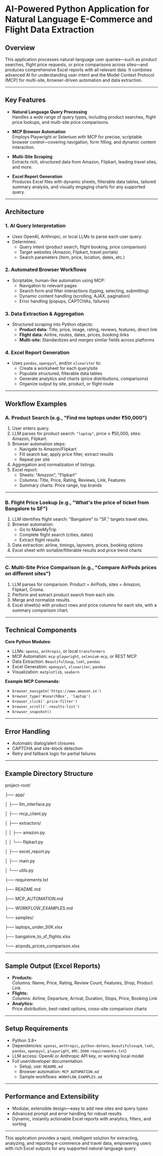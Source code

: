 # AI-Powered Python Application for Natural Language E-Commerce and Flight Data Extraction

## Overview

This application processes natural-language user queries—such as product searches, flight price requests, or price comparisons across sites—and produces comprehensive Excel reports with all relevant data. It combines advanced AI for understanding user intent and the Model Context Protocol (MCP) for multi-site, browser-driven automation and data extraction.

---

## Key Features

- **Natural Language Query Processing**  
  Handles a wide range of query types, including product searches, flight price lookups, and multi-site price comparisons.

- **MCP Browser Automation**  
  Employs Playwright or Selenium with MCP for precise, scriptable browser control—covering navigation, form filling, and dynamic content interaction.

- **Multi-Site Scraping**  
  Extracts rich, structured data from Amazon, Flipkart, leading travel sites, and more.

- **Excel Report Generation**  
  Produces Excel files with dynamic sheets, filterable data tables, tailored summary analysis, and visually engaging charts for any supported query.

---

## Architecture

### 1. AI Query Interpretation

- Uses OpenAI, Anthropic, or local LLMs to parse each user query.
- Determines:
  - Query intent (product search, flight booking, price comparison)
  - Target websites (Amazon, Flipkart, travel portals)
  - Search parameters (item, price, location, dates, etc.)

### 2. Automated Browser Workflows

- Scriptable, human-like automation using MCP:
  - Navigation to relevant pages
  - Search form and filter interactions (typing, selecting, submitting)
  - Dynamic content handling (scrolling, AJAX, pagination)
  - Error handling (popups, CAPTCHAs, failures)

### 3. Data Extraction & Aggregation

- Structured scraping into Python objects:
  - **Product data:** Title, price, image, rating, reviews, features, direct link
  - **Flight data:** Airline, routes, dates, prices, booking links
  - **Multi-site:** Standardizes and merges similar fields across platforms

### 4. Excel Report Generation

- Uses `pandas`, `openpyxl`, and/or `xlsxwriter` to:
  - Create a worksheet for each query/site
  - Populate structured, filterable data tables
  - Generate analytics and charts (price distributions, comparisons)
  - Organize output by site, product, or flight route

---

## Workflow Examples

### A. Product Search (e.g., "Find me laptops under ₹50,000")

1. User enters query.
2. LLM parses for product search: `"laptop"`, price ≤ ₹50,000, sites: Amazon, Flipkart.
3. Browser automation steps:
    - Navigate to Amazon/Flipkart
    - Fill search bar, apply price filter, extract results
    - Repeat per site
4. Aggregation and normalization of listings.
5. Excel report:
    - Sheets: "Amazon", "Flipkart"
    - Columns: Title, Price, Rating, Reviews, Link, Features
    - Summary charts: Price range, top brands

---

### B. Flight Price Lookup (e.g., "What's the price of ticket from Bangalore to SF")

1. LLM identifies flight search: "Bangalore" to "SF," targets travel sites.
2. Browser automation:
    - Go to MakeMyTrip
    - Complete flight search (cities, dates)
    - Extract flight results
3. Data extraction: airline, timings, layovers, prices, booking options
4. Excel sheet with sortable/filterable results and price trend charts

---

### C. Multi-Site Price Comparison (e.g., "Compare AirPods prices on different sites")

1. LLM parses for comparison: Product = AirPods, sites = Amazon, Flipkart, Croma.
2. Perform and extract product search from each site.
3. Merge and normalize results.
4. Excel sheet(s) with product rows and price columns for each site, with a summary comparison chart.

---

## Technical Components

**Core Python Modules:**

- LLMs: `openai`, `anthropic`, or local `transformers`
- MCP Automation: `mcp-playwright`, `selenium-mcp`, or REST MCP
- Data Extraction: `BeautifulSoup`, `lxml`, `pandas`
- Excel Generation: `openpyxl`, `xlsxwriter`, `pandas`
- Visualization: `matplotlib`, `seaborn`

**Example MCP Commands:**

- `browser_navigate('https://www.amazon.in')`
- `browser_type('#searchBox', 'laptop')`
- `browser_click('.price-filter')`
- `browser_scroll('.results-list')`
- `browser_snapshot()`

---

## Error Handling

- Automatic dialog/alert closures
- CAPTCHA and site-block detection
- Retry and fallback logic for partial failures

---

## Example Directory Structure
project-root/

├── app/

│ ├── llm_interface.py

│ ├── mcp_client.py

│ ├── extractors/

│ │ ├── amazon.py

│ │ └── flipkart.py

│ ├── excel_report.py

│ ├── main.py

│ └── utils.py

├── requirements.txt

├── README.md

├── MCP_AUTOMATION.md

├── WORKFLOW_EXAMPLES.md

└── samples/

├── laptops_under_50K.xlsx

├── bangalore_to_sf_flights.xlsx

└── airpods_prices_comparison.xlsx



---

## Sample Output (Excel Reports)

- **Products:**  
  Columns: Name, Price, Rating, Review Count, Features, Shop, Product Link
- **Flights:**  
  Columns: Airline, Departure, Arrival, Duration, Stops, Price, Booking Link
- **Analytics:**  
  Price distribution, best-rated options, cross-site comparison charts

---

## Setup Requirements

- Python 3.8+
- Dependencies: `openai`, `anthropic`, `python-dotenv`, `beautifulsoup4`, `lxml`, `pandas`, `openpyxl`, `playwright`, etc. (see `requirements.txt`)
- LLM access: OpenAI or Anthropic API key, or working local model
- Full user/developer documentation:  
  - Setup, use: `README.md`  
  - Browser automation: `MCP_AUTOMATION.md`  
  - Sample workflows: `WORKFLOW_EXAMPLES.md`

---

## Performance and Extensibility

- Modular, extensible design—easy to add new sites and query types
- Advanced prompt and error handling for robust results
- Dynamic, instantly actionable Excel reports with analytics, filters, and sorting

---

This application provides a rapid, intelligent solution for extracting, analyzing, and reporting e-commerce and travel data, empowering users with rich Excel outputs for any supported natural-language query.

